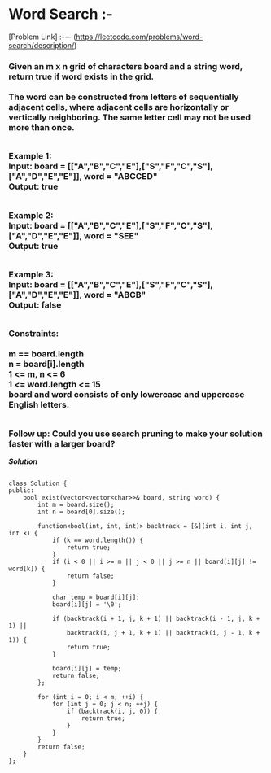 # Word Search :-

[Problem Link] :--- (https://leetcode.com/problems/word-search/description/)

<h3>
Given an m x n grid of characters board and a string word, return true if word exists in the grid.<br><br>
The word can be constructed from letters of sequentially adjacent cells, where adjacent cells are horizontally or vertically neighboring. The same letter cell may not be used more than once.<br><br>

Example 1:<br>
Input: board = [["A","B","C","E"],["S","F","C","S"],["A","D","E","E"]], word = "ABCCED"<br>
Output: true<br><br>

Example 2:<br>
Input: board = [["A","B","C","E"],["S","F","C","S"],["A","D","E","E"]], word = "SEE"<br>
Output: true<br><br>

Example 3:<br>
Input: board = [["A","B","C","E"],["S","F","C","S"],["A","D","E","E"]], word = "ABCB"<br>
Output: false<br><br>
 
Constraints:<br><br>
m == board.length<br>
n = board[i].length<br>
1 <= m, n <= 6<br>
1 <= word.length <= 15<br>
board and word consists of only lowercase and uppercase English letters.<br><br>
 

Follow up: Could you use search pruning to make your solution faster with a larger board?
  
</h3>

***Solution***

```

class Solution {
public:
    bool exist(vector<vector<char>>& board, string word) {
        int m = board.size();
        int n = board[0].size();
        
        function<bool(int, int, int)> backtrack = [&](int i, int j, int k) {
            if (k == word.length()) {
                return true;
            }
            if (i < 0 || i >= m || j < 0 || j >= n || board[i][j] != word[k]) {
                return false;
            }
            
            char temp = board[i][j];
            board[i][j] = '\0';
            
            if (backtrack(i + 1, j, k + 1) || backtrack(i - 1, j, k + 1) || 
                backtrack(i, j + 1, k + 1) || backtrack(i, j - 1, k + 1)) {
                return true;
            }
            
            board[i][j] = temp; 
            return false;
        };
        
        for (int i = 0; i < m; ++i) {
            for (int j = 0; j < n; ++j) {
                if (backtrack(i, j, 0)) {
                    return true;
                }
            }
        }
        return false;
    }
};

```
